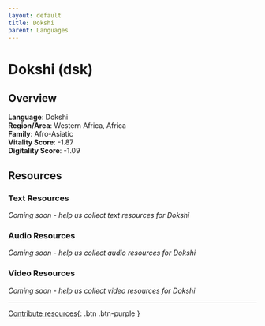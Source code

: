 ```yaml
---
layout: default
title: Dokshi
parent: Languages
---
```


# Dokshi (dsk)

## Overview

**Language**: Dokshi  
**Region/Area**: Western Africa, Africa  
**Family**: Afro-Asiatic  
**Vitality Score**: -1.87  
**Digitality Score**: -1.09  

## Resources

### Text Resources
*Coming soon - help us collect text resources for Dokshi*

### Audio Resources
*Coming soon - help us collect audio resources for Dokshi*

### Video Resources
*Coming soon - help us collect video resources for Dokshi*

---

[Contribute resources](https://fairtrain.github.io/){: .btn .btn-purple }
